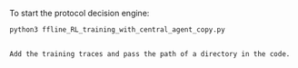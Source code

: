To start the protocol decision engine:
```bash
python3 ffline_RL_training_with_central_agent_copy.py


Add the training traces and pass the path of a directory in the code.
